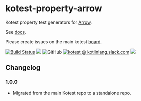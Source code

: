 # kotest-property-arrow

Kotest property test generators for [Arrow](https://arrow-kt.io/).

See [docs](https://kotest.io/docs/proptest/property-test-generators-list.html).

Please create issues on the main kotest [board](https://github.com/kotest/kotest/issues).

[![Build Status](https://github.com/kotest/kotest-property-arrow/workflows/master/badge.svg)](https://github.com/kotest/kotest-property-arrow/actions)
[<img src="https://img.shields.io/maven-central/v/io.kotest.extensions/kotest-property-arrow.svg?label=latest%20release"/>](http://search.maven.org/#search|ga|1|kotest-property-arrow)
![GitHub](https://img.shields.io/github/license/kotest/kotest-property-arrow)
[![kotest @ kotlinlang.slack.com](https://img.shields.io/static/v1?label=kotlinlang&message=kotest&color=blue&logo=slack)](https://kotlinlang.slack.com/archives/CT0G9SD7Z)
[<img src="https://img.shields.io/nexus/s/https/oss.sonatype.org/io.kotest.extensions/kotest-property-arrow.svg?label=latest%20snapshot"/>](https://oss.sonatype.org/content/repositories/snapshots/io/kotest/extensions/kotest-property-arrow/)

## Changelog

### 1.0.0

* Migrated from the main Kotest repo to a standalone repo.
